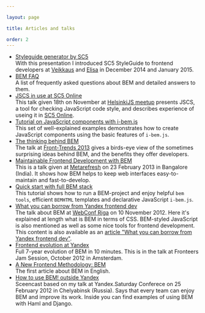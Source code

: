 ```yaml
---

layout: page

title: Articles and talks

order: 2
---
```


* [Styleguide generator by SC5](http://www.slideshare.net/VarvaraStepanova/sc5-style-guide-generator)<br/>
With this presentation I introduced SC5 StyleGuide to frontend developers at [Veikkaus](https://www.veikkaus.fi/)
and [Elisa](http://elisa.fi/) in December 2014 and January 2015.
* [BEM FAQ](http://getbem.com/faq/)<br/>
A list of frequently asked questions about BEM and detailed answers to them.
* [JSCS in use at SC5 Online](http://varya.me/jscs-talk/)<br/>
This talk given 18th on November at [HelsinkiJS
meetup](http://www.eventbrite.com/e/helsinkijs-november-2014-tickets-14262484475?utm_campaign=event_reminder&utm_medium=email&ref=eemaileventremind&utm_source=eb_email&utm_term=eventname)
presents JSCS, a tool for checking JavaScript code style, and describes experience of useing it
in [SC5 Online](http://sc5.io/).
* [Tutorial on JavaScript components with
i-bem.js](http://bem.info/tutorials/bem-js-tutorial/)<br/>
This set of well-explained examples demonstrates how to create JavaScript
components using the basic features of `i-bem.js`.
* [The thinking behind BEM](https://vimeo.com/66474705)<br/>
The talk at [Front-Trends 2013](http://2013.front-trends.com/)  gives a birds-eye
view of the sometimes surprising ideas behind BEM, and the benefits they offer
developers.
* [Maintainable Frontend Development with
BEM](http://hasgeek.tv/metarefresh/2013/496-maintainable-frontend-development-with-bem)<br/>
This is a talk given at [Metarefresh](http://metarefresh.in/2013/) on 23
February 2013 in
Bangalore (India). It shows how BEM helps to keep web interfaces
easy-to-maintain and fast-to-develop.
* [Quick start with full BEM
stack](http://bem.info/articles/start-with-project-stub/)<br/>
This tutorial shows how to run a BEM-project and enjoy helpful `bem tools`,
efficient `BEMHTML` templates and declarative JavaScript `i-bem.js`.
* [What you can borrow from Yandex frontend
dev](https://vimeo.com/53219242)<br/>
The talk about BEM at [WebConf Riga](http://webconf.lv/) on 10 November 2012.
Here it's explained at length what is BEM in terms of CSS. BEM-styled JavaScript
is also mentioned as well as some nice tools for frontend development.<br/>
This content is also available as an [article "What you can borrow from Yandex frontend
dev"](http://bem.info/articles/yandex-frontend-dev/).
* [Frontend evolution at Yandex](https://vimeo.com/51897014)<br/>
Full 7-year evolution of BEM in 10 minutes. This is in the talk at Fronteers Jam
Session, October 2012 in Amsterdam.
* [A New Frontend Methodology:
BEM](http://coding.smashingmagazine.com/2012/04/16/a-new-front-end-methodology-bem/)<br/>
The first article about BEM in English.
* [How to use BEM! outside Yandex](https://vimeo.com/38346573)<br/>
Sceencast based on my talk at Yandex.Saturday Conferece on 25 February 2012 in
Chelyabinsk (Russia). Says that every team can enjoy BEM and improve its work.
Inside you can find examples of using BEM with Haml and Django.

